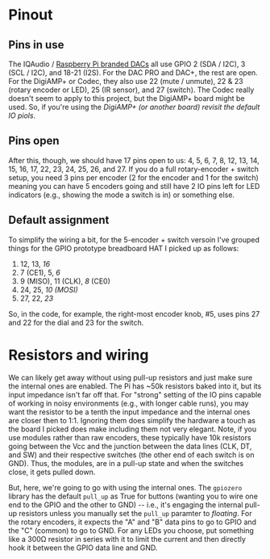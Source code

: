 # Pinout

## Pins in use
The IQAudio / [Raspberry Pi branded DACs](https://www.raspberrypi.com/documentation/accessories/audio.html) all use GPIO 2 (SDA / I2C), 3 (SCL / I2C), and 18-21 (I2S). For the DAC PRO and DAC+, the rest are open. For the DigiAMP+ or Codec, they also use 22 (mute / unmute), 22 & 23 (rotary encoder or LED), 25 (IR sensor), and 27 (switch).  The Codec really doesn't seem to apply to this project, but the DigiAMP+ board might be used. So, if you're using the *DigiAMP+ (or another board) revisit the default IO piols*.

## Pins open
After this, though, we should have 17 pins open to us: 4, 5, 6, 7, 8, 12, 13, 14, 15, 16, 17, 22, 23, 24, 25, 26, and 27. If you do a full rotary-encoder + switch setup, you need 3 pins per encoder (2 for the encoder and 1 for the switch) meaning you can have 5 encoders going and still have 2 IO pins left for LED indicators (e.g., showing the mode a switch is in) or something else. 

## Default assignment
To simplify the wiring a bit, for the 5-encoder + switch versoin I've grouped things for the GPIO prototype breadboard HAT I picked up as follows:
1) 12, 13, _16_
2) 7 (CE1), 5, _6_
3) 9 (MISO), 11 (CLK), _8_ (CE0)
4) 24, 25, _10 (MOSI)_
5) 27, 22, _23_

So, in the code, for example, the right-most encoder knob, #5, uses pins 27 and 22 for the dial and 23 for the switch.

# Resistors and wiring
We can likely get away without using pull-up resistors and just make sure the internal ones are enabled. The Pi has ~50k resistors baked into it, but its input impedance isn't far off that. For "strong" setting of the IO pins capable of working in noisy environments (e.g., with longer cable runs), you may want the resistor to be a tenth the input impedance and the internal ones are closer then to 1:1.  Ignoring them does simplify the hardware a touch as the board I picked does make including them not very elegant. Note, if you use modules rather than raw encoders, these typically have 10k resistors going between the Vcc and the junction between the data lines (CLK, DT, and SW) and their respective switches (the other end of each switch is on GND). Thus, the modules, are in a pull-up state and when the switches close, it gets pulled down.

But, here, we're going to go with using the internal ones. The `gpiozero` library has the default `pull_up` as True for buttons (wanting you to wire one end to the GPIO and the other to GND) -- i.e., it's engaging the internal pull-up resistors unless you manually set the `pull_up` paramter to _floating_.  For the rotary encoders, it expects the "A" and "B" data pins to go to GPIO and the "C" (common) to go to GND.  For any LEDs you choose, put something like a 300Ω resistor in series with it to limit the current and then directly hook it between the GPIO data line and GND.
